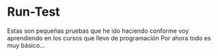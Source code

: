 # Run-Test
Estas son pequeñas pruebas que he ido haciendo conforme voy aprendiendo en los cursos que llevo de programación
Por ahora todo es muy básico...
